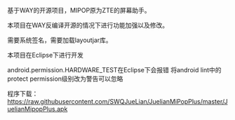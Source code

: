 
基于WAY的开源项目，MIPOP原为ZTE的屏幕助手。

本项目在WAY反编译开源的情况下进行功能加强以及修改。

需要系统签名，需要加载layoutjar库。

本项目在Eclipse下进行开发

android.permission.HARDWARE_TEST在Eclipse下会报错
将android lint中的protect permission级别改为警告可以忽略

程序下载：https://raw.githubusercontent.com/SWQJueLian/JuelianMiPopPlus/master/JuelianMipopPlus.apk